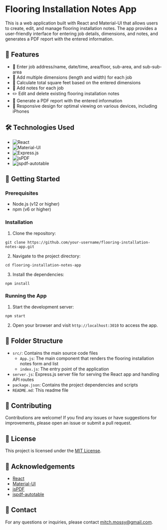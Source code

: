 # Flooring Installation Notes App

This is a web application built with React and Material-UI that allows users to create, edit, and manage flooring installation notes. The app provides a user-friendly interface for entering job details, dimensions, and notes, and generates a PDF report with the entered information.

## 🌟 Features

- 📝 Enter job address/name, date/time, area/floor, sub-area, and sub-sub-area
- 📐 Add multiple dimensions (length and width) for each job
- 🧮 Calculate total square feet based on the entered dimensions
- 📝 Add notes for each job
- ✏️ Edit and delete existing flooring installation notes
- 📄 Generate a PDF report with the entered information
- 📱 Responsive design for optimal viewing on various devices, including iPhones

## 🛠️ Technologies Used

- ![React](https://img.shields.io/badge/-React-61DAFB?logo=react&logoColor=white&style=flat)
- ![Material-UI](https://img.shields.io/badge/-Material--UI-0081CB?logo=material-ui&logoColor=white&style=flat)
- ![Express.js](https://img.shields.io/badge/-Express.js-000000?logo=express&logoColor=white&style=flat)
- ![jsPDF](https://img.shields.io/badge/-jsPDF-F1F1F1?logo=javascript&logoColor=black&style=flat)
- ![jspdf-autotable](https://img.shields.io/badge/-jspdf--autotable-F1F1F1?logo=javascript&logoColor=black&style=flat)

## 🚀 Getting Started

### Prerequisites

- Node.js (v12 or higher)
- npm (v6 or higher)

### Installation

1. Clone the repository:

```
git clone https://github.com/your-username/flooring-installation-notes-app.git
```

2. Navigate to the project directory:

```
cd flooring-installation-notes-app
```

3. Install the dependencies:

```
npm install
```

### Running the App

1. Start the development server:

```
npm start
```

2. Open your browser and visit `http://localhost:3010` to access the app.

## 📂 Folder Structure

- `src/`: Contains the main source code files
  - `App.js`: The main component that renders the flooring installation notes form and list
  - `index.js`: The entry point of the application
- `server.js`: Express.js server file for serving the React app and handling API routes
- `package.json`: Contains the project dependencies and scripts
- `README.md`: This readme file

## 🤝 Contributing

Contributions are welcome! If you find any issues or have suggestions for improvements, please open an issue or submit a pull request.

## 📄 License

This project is licensed under the [MIT License](LICENSE).

## 🙏 Acknowledgements

- [React](https://reactjs.org/)
- [Material-UI](https://material-ui.com/)
- [jsPDF](https://github.com/MrRio/jsPDF)
- [jspdf-autotable](https://github.com/simonbengtsson/jsPDF-AutoTable)

## 📧 Contact

For any questions or inquiries, please contact [mitch.mossy@gmail.com](mailto:mitch.mossy@gmail.com).
